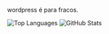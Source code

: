 wordpress é para fracos.

![Top Languages](https://github-readme-stats.vercel.app/api/top-langs/?username=Buddhinha&layout=compact&theme=dark)
![GitHub Stats](https://github-readme-stats.vercel.app/api?username=Buddhinha&show_icons=true&theme=dark)
